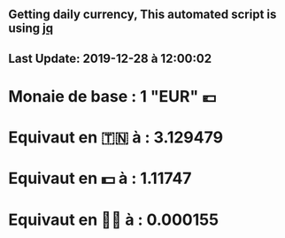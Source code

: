 ## Getting daily currency, This automated script is using [jq](https://stedolan.github.io/jq/)
## Last Update:  2019-12-28 à 12:00:02
 # Monaie de base : 1 "EUR" 💶 
 # Equivaut en 🇹🇳 à :  3.129479 
 # Equivaut en 💵 à : 1.11747
 # Equivaut en 🐱‍💻 à :  0.000155
